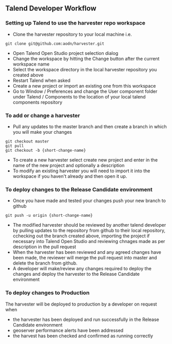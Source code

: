 ## Talend Developer Workflow

### Setting up Talend to use the harvester repo workspace

* Clone the harvester repository to your local machine i.e.

 ```
git clone git@github.com:aodn/harvester.git
```

* Open Talend Open Studio project selection dialog
* Change the workspace by hitting the Change button after the current workspace name
* Select the workspace directory in the local harvester repository you created above
* Restart Talend when asked
* Create a new project or import an existing one from this workspace 
* Go to Window / Preferences and change the User component folder under Talend / Components to the location of your local talend components repository

### To add or change a harvester 

* Pull any updates to the master branch and then create a branch in which you will make your changes
 ```
git checkout master
git pull 
git checkout -b {short-change-name}
```
* To create a new harvester select create new project and enter in the name of the new project and optionally a description
* To modify an existing harvester you will need to import it into the workspace if you haven't already and then open it up.

### To deploy changes to the Release Candidate environment

* Once you have made and tested your changes push your new branch to github
 ```
 git push -u origin {short-change-name}
 ```
* The modified harvester should be reviewed by another talend developer by pulling updates to the repository from github to their local repository, cchecking out the branch created above, importing the project if necessary into Talend Open Studio and reviewing chnages made as per description in the pull request
* When the harvester has been reviewed and any agreed changes have been made, the reviewer will merge the pull request into master and delete the branch from github.
* A developer will make/review any changes required to deploy the changes and deploy the harvester to the Release Candidate environment

### To deploy changes to Production

The harvester will be deployed to production by a developer on request when
* the harvester has been deployed and run successfully in the Release Candidate environment
* geoserver performance alerts have been addressed
* the harvest has been checked and confirmed as running correctly


